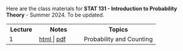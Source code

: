 
Here are the class materials for **STAT 131 - Introduction to Probability Theory** - Summer 2024.
To be updated.


<table style="width:100%">
  <tr>
    <th width="20%">  Lecture     </th>
    <th width="30%">  Notes     </th>
    <th width="50%">  Topics      </th>
  </tr>
  <tr>
    <td width="20%">  1 </td>
    <td width="30%">  <a href="lec01.html"> html </a> | <a href="lec01.pdf"> pdf </a> </td>
    <td width="50%">  Probability and Counting </td>
  </tr>
 </table>

